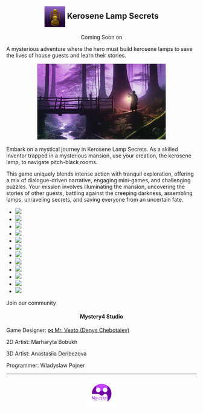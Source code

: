 <meta name="description" content="A mysterious adventure by Mystery4 Studio where the hero must build kerosene lamps to save the lives of house guests and learn their stories…"/>
<meta name="author" content="Mystery4 Studio, mystery4studio@gmail.com">
<meta name="reply-to" content="mystery4studio@gmail.com">
<link rel="stylesheet" type="text/css" href="style.css">
<script src="https://kit.fontawesome.com/2863ef2463.js" crossorigin="anonymous"></script>
<link rel="shortcut icon" type="image/x-icon" href="favicon.ico">

<link type="text/css" rel="stylesheet" href="css/lightslider.css" />                  
<script src="//ajax.googleapis.com/ajax/libs/jquery/1.11.0/jquery.min.js"></script>
<script src="js/lightslider.js"></script>

<h2 style="text-align:center"><img class="circular--square" style="vertical-align:middle" src="images/Kerosene Lamp.png" width="55" height="55"> Kerosene Lamp Secrets</h2>

<p id="steam" style="text-align:center">Coming Soon on <a href="https://kerosenelampsecrets.com"><i class="fa-brands fa-steam fa-2xl" style="color: #000000;"></i></a></p>
<style >.sp-force-hide { display: none;}.sp-form[sp-id="231179"] { display: block; background: #ffffff; padding: 20px; width: 400px; max-width: 100%; border-radius: 30px; font-family: "Noto Sans", sans-serif; background-repeat: no-repeat; background-position: center; background-size: auto;}.sp-form[sp-id="231179"] input[type="checkbox"] { display: inline-block; opacity: 1; visibility: visible;}.sp-form[sp-id="231179"] .sp-form-fields-wrapper { margin: 0 auto; width: 360px;}.sp-form[sp-id="231179"] .sp-form-control { background: #ffffff; border-color: #cccccc; border-style: solid; border-width: 2px; font-size: 15px; padding-left: 8.75px; padding-right: 8.75px; border-radius: 25px; height: 35px; width: 100%;}.sp-form[sp-id="231179"] .sp-field label { color: #444444; font-size: 13px; font-style: normal; font-weight: bold;}.sp-form[sp-id="231179"] .sp-button-messengers { border-radius: 25px;}.sp-form[sp-id="231179"] .sp-button { border-radius: 25px; background-color: #000000; color: #ffffff; width: auto; font-weight: normal; font-style: normal; font-family: "Noto Sans", sans-serif; box-shadow: none;}.sp-form[sp-id="231179"] .sp-button-container { text-align: right;}</style><div class="sp-form-outer sp-force-hide"><div id="sp-form-231179" sp-id="231179" sp-hash="d630cf6f53064613b60d8e38d5508d7739e427dfa0ec467e0e66f4d71b4d32e8" sp-lang="en" class="sp-form sp-form-regular sp-form-embed sp-form-horizontal" sp-show-options="%7B%22satellite%22%3Afalse%2C%22maDomain%22%3A%22login.sendpulse.com%22%2C%22formsDomain%22%3A%22forms.sendpulse.com%22%2C%22condition%22%3A%22onEnter%22%2C%22scrollTo%22%3A25%2C%22delay%22%3A10%2C%22repeat%22%3A3%2C%22background%22%3A%22rgba(255%2C%20255%2C%20255%2C%201)%22%2C%22position%22%3A%22bottom-right%22%2C%22animation%22%3A%22%22%2C%22hideOnMobile%22%3Afalse%2C%22submitRedirectUrl%22%3A%22%22%2C%22urlFilter%22%3Afalse%2C%22urlFilterConditions%22%3A%5B%7B%22force%22%3A%22hide%22%2C%22clause%22%3A%22contains%22%2C%22token%22%3A%22%22%7D%5D%2C%22analytics%22%3A%7B%22ga%22%3A%7B%22eventLabel%22%3A%22Kerosene_Lamp_Secrets%22%2C%22send%22%3Afalse%7D%7D%2C%22utmEnable%22%3Afalse%7D"><div class="sp-form-fields-wrapper"><div class="sp-message"><div></div></div><form novalidate="" class="sp-element-container sp-sm "><div class="sp-field " sp-id="sp-d5bb5690-2908-41ac-901b-d6c928495b3b"><label class="sp-control-label"><span >Email</span></label><input type="email" sp-type="email" name="sform[email]" class="sp-form-control " placeholder="email@mail.com" sp-tips="%7B%22required%22%3A%22Required%20field%22%2C%22wrong%22%3A%22Wrong%20email%22%7D" autocomplete="on" required="required"></div><div class="sp-field sp-button-container sp-lg" sp-id="sp-fa5d2149-93a6-4413-ab09-d5f29f1b18b3"><button id="sp-fa5d2149-93a6-4413-ab09-d5f29f1b18b3" class="sp-button">Subscribe </button></div></form></div></div></div><script type="text/javascript" async="async" src="//web.webformscr.com/apps/fc3/build/default-handler.js?1703590217668"></script> 

A mysterious adventure where the hero must build kerosene lamps to save the lives of house guests and learn their stories.

<p style="text-align:center">
<img src="images/Back.png" width="340" height="200">
</p>

Embark on a mystical journey in Kerosene Lamp Secrets. As a skilled inventor trapped in a mysterious mansion, use your creation, the kerosene lamp, to navigate pitch-black rooms. 

This game uniquely blends intense action with tranquil exploration, offering a mix of dialogue-driven narrative, engaging mini-games, and challenging puzzles. Your mission involves illuminating the mansion, uncovering the stories of other guests, battling against the creeping darkness, assembling lamps, unraveling secrets, and saving everyone from an uncertain fate.

<div class="demo">
    <ul id="lightSlider">
        <li data-thumb="https://sachinchoolur.github.io/lightslider/img/thumb/cS-1.jpg">
            <img src="https://sachinchoolur.github.io/lightslider/img/cS-1.jpg" />
        </li>
        <li data-thumb="https://sachinchoolur.github.io/lightslider/img/thumb/cS-2.jpg">
            <img src="https://sachinchoolur.github.io/lightslider/img/cS-2.jpg" />
        </li>
        <li data-thumb="https://sachinchoolur.github.io/lightslider/img/thumb/cS-3.jpg">
            <img src="https://sachinchoolur.github.io/lightslider/img/cS-3.jpg" />
        </li>
        <li data-thumb="https://sachinchoolur.github.io/lightslider/img/thumb/cS-4.jpg">
            <img src="https://sachinchoolur.github.io/lightslider/img/cS-4.jpg" />
        </li>
        <li data-thumb="https://sachinchoolur.github.io/lightslider/img/thumb/cS-5.jpg">
            <img src="https://sachinchoolur.github.io/lightslider/img/cS-5.jpg" />
        </li>
        <li data-thumb="https://sachinchoolur.github.io/lightslider/img/thumb/cS-6.jpg">
            <img src="https://sachinchoolur.github.io/lightslider/img/cS-6.jpg" />
        </li>
        <li data-thumb="https://sachinchoolur.github.io/lightslider/img/thumb/cS-7.jpg">
            <img src="https://sachinchoolur.github.io/lightslider/img/cS-7.jpg" />
        </li>
        <li data-thumb="https://sachinchoolur.github.io/lightslider/img/thumb/cS-8.jpg">
            <img src="https://sachinchoolur.github.io/lightslider/img/cS-8.jpg" />
        </li>
        <li data-thumb="https://sachinchoolur.github.io/lightslider/img/thumb/cS-9.jpg">
            <img src="https://sachinchoolur.github.io/lightslider/img/cS-9.jpg" />
        </li>
        <li data-thumb="https://sachinchoolur.github.io/lightslider/img/thumb/cS-10.jpg">
            <img src="https://sachinchoolur.github.io/lightslider/img/cS-10.jpg" />
        </li>
        <li data-thumb="https://sachinchoolur.github.io/lightslider/img/thumb/cS-11.jpg">
            <img src="https://sachinchoolur.github.io/lightslider/img/cS-12.jpg" />
        </li>
        <li data-thumb="https://sachinchoolur.github.io/lightslider/img/thumb/cS-13.jpg">
            <img src="https://sachinchoolur.github.io/lightslider/img/cS-13.jpg" />
        </li>
    </ul>
</div>

<script type="text/javascript">
$(document).ready(function() {
    $("#lightSlider").lightSlider({
      gallery: true,
      item: 1,
      loop:true,
      slideMargin: 0,
      thumbItem: 9
        });
    });
</script>

Join our community <a href="https://discord.gg/QSdtVEp3ZE"><i class="fa-brands fa-discord fa-xl" style="color: #727bf7;"></i></a>

<h4 style="text-align:center">Mystery4 Studio</h4>

Game Designer: [⋈ Mr. Veato (Denys Chebotaiev)](https://mrveato.com)

2D Artist: Marharyta Bobukh

3D Artist: Anastasiia Deribezova

Programmer: Wladyslaw Pojner

***
<p style="text-align:center">
<img src="images/Logo.png" width="75" height="75">
</p>

<p style="text-align:center; letter-spacing:10px">
<a href="mailto:mystery4studio@gmail.com"><i class="fa-regular fa-envelope fa-xl" style="color: #000000;"></i></a>
<a href="https://www.facebook.com/klsgame"><i class="fa-brands fa-facebook fa-xl" style="color: #000000;"></i></a>
<a href="https://twitter.com/kls_game"><i class="fa-brands fa-twitter fa-xl" style="color: #000000;"></i></a>
<a href="https://youtube.com/@kls-game"><i class="fa-brands fa-youtube fa-xl" style="color: #000000;"></i></a>
<a href="https://instagram.com/klsgame"><i class="fa-brands fa-instagram fa-xl" style="color: #000000;"></i></a>
<a href="https://www.tiktok.com/@klsgame"><i class="fa-brands fa-tiktok fa-xl" style="color: #000000;"></i></a>
<a href="https://t.me/klsgame"><i class="fa-brands fa-telegram fa-xl" style="color: #000000;"></i></a>
</p>
